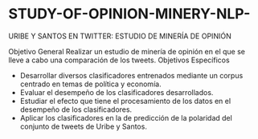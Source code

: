 # STUDY-OF-OPINION-MINERY-NLP-

URIBE Y SANTOS EN TWITTER: ESTUDIO DE
MINERÍA DE OPINIÓN

Objetivo General
Realizar un estudio de minería de opinión en el que se lleve a cabo
una comparación de los tweets.
Objetivos Específicos
- Desarrollar diversos clasificadores entrenados mediante un corpus
centrado en temas de política y economía.
- Evaluar el desempeño de los clasificadores desarrollados.
- Estudiar el efecto que tiene el procesamiento de los datos en el
desempeño de los clasificadores.
- Aplicar los clasificadores en la de predicción de la polaridad del
conjunto de tweets de Uribe y Santos.
